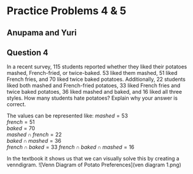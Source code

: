 # Practice Problems 4 & 5 
## Anupama and Yuri

## Question 4
In a recent survey, 115 students reported whether they liked their potatoes mashed, French-fried, or twice-baked. 53 liked them mashed, 51 liked French fries, and 70 liked twice baked potatoes. Additionally, 22 students liked both mashed and French-fried potatoes, 33 liked French fries and twice baked potatoes, 36 liked mashed and baked, and 16 liked all three styles. How many students hate potatoes? Explain why your answer is correct.

The values can be represented like:
$mashed = 53$  
$french = 51$  
$baked = 70$  
$mashed \cap french = 22$  
$baked \cap mashed = 36$  
$french \cap baked = 33$
$french \cap baked \cap mashed = 16$

In the textbook it shows us that we can visually solve this by creating a venndigram.
![Venn Diagram of Potato Preferences](ven diagram 1.png)
